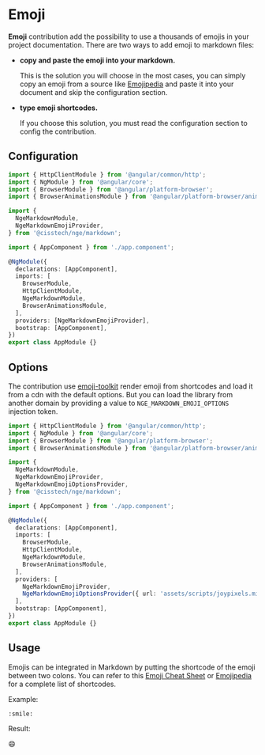 # Emoji

**Emoji** contribution add the possibility to use a thousands of emojis in your project documentation.
There are two ways to add emoji to markdown files:

* **copy and paste the emoji into your markdown.**

  This is the solution you will choose in the most cases, you can simply copy an emoji from a source like [Emojipedia](https://emojipedia.org/)
  and paste it into your document and skip the configuration section.

* **type emoji shortcodes.**

  If you choose this solution, you must read the configuration section to config the contribution.

## Configuration

```typescript highlights="6-9 18 21"
import { HttpClientModule } from '@angular/common/http';
import { NgModule } from '@angular/core';
import { BrowserModule } from '@angular/platform-browser';
import { BrowserAnimationsModule } from '@angular/platform-browser/animations';

import {
  NgeMarkdownModule,
  NgeMarkdownEmojiProvider,
} from '@cisstech/nge/markdown';

import { AppComponent } from './app.component';

@NgModule({
  declarations: [AppComponent],
  imports: [
    BrowserModule,
    HttpClientModule,
    NgeMarkdownModule,
    BrowserAnimationsModule,
  ],
  providers: [NgeMarkdownEmojiProvider],
  bootstrap: [AppComponent],
})
export class AppModule {}
```

## Options

The contribution use [emoji-toolkit](https://github.com/joypixels/emoji-toolkit) render emoji from shortcodes and load it from a cdn with the default options.
But you can load the library from another domain by providing a value to `NGE_MARKDOWN_EMOJI_OPTIONS` injection token.

```typescript highlights="6-10 19 23-24"
import { HttpClientModule } from '@angular/common/http';
import { NgModule } from '@angular/core';
import { BrowserModule } from '@angular/platform-browser';
import { BrowserAnimationsModule } from '@angular/platform-browser/animations';

import {
  NgeMarkdownModule,
  NgeMarkdownEmojiProvider,
  NgeMarkdownEmojiOptionsProvider,
} from '@cisstech/nge/markdown';

import { AppComponent } from './app.component';

@NgModule({
  declarations: [AppComponent],
  imports: [
    BrowserModule,
    HttpClientModule,
    NgeMarkdownModule,
    BrowserAnimationsModule,
  ],
  providers: [
    NgeMarkdownEmojiProvider,
    NgeMarkdownEmojiOptionsProvider({ url: 'assets/scripts/joypixels.min.js' })
  ],
  bootstrap: [AppComponent],
})
export class AppModule {}
```

## Usage

Emojis can be integrated in Markdown by putting the shortcode of the emoji between two colons.
You can refer to this [Emoji Cheat Sheet](https://github.com/ikatyang/emoji-cheat-sheet/blob/master/README.md)
or [Emojipedia](https://emojipedia.org/joypixels/) for a complete list of shortcodes.

Example:

```plaintext
:smile:
```

Result:

😄
